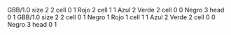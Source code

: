 <gs-board> GBB/1.0
size 2 2
cell 0 1 Rojo 2 
cell 1 1 Azul 2 Verde 2 
cell 0 0 Negro 3 
head 0 1
 </gs-board>
<gs-board> GBB/1.0
size 2 2
cell 0 1 Negro 1 Rojo 1 
cell 1 1 Azul 2 Verde 2 
cell 0 0 Negro 3 
head 0 1
 </gs-board>